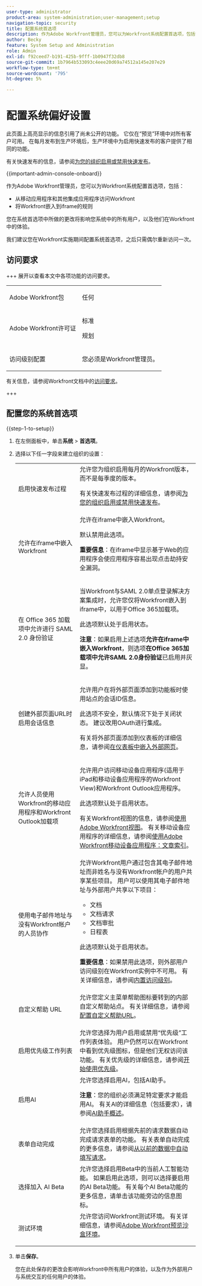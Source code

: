 ```yaml
---
user-type: administrator
product-area: system-administration;user-management;setup
navigation-topic: security
title: 配置系统首选项
description: 作为Adobe Workfront管理员，您可以为Workfront系统配置首选项，包括安全首选项。
author: Becky
feature: System Setup and Administration
role: Admin
exl-id: f92ceed7-b191-425b-9fff-1b0947f32db8
source-git-commit: 1b7964b533093c4eee20d69a74512a145e207e29
workflow-type: tm+mt
source-wordcount: '795'
ht-degree: 5%

---
```


# 配置系统偏好设置

<!--
DON'T DELETE, DRAFT OR HIDE THIS ARTICLE. IT IS LINKED TO THE PRODUCT, THROUGH THE CONTEXT SENSITIVE HELP LINKS.</p>
-->

<!--Audited: 05/2024-->

<span class="preview">此页面上高亮显示的信息引用了尚未公开的功能。 它仅在“预览”环境中对所有客户可用。 在每月发布到生产环境后，生产环境中为启用快速发布的客户提供了相同的功能。</span>

<span class="preview">有关快速发布的信息，请参阅[为您的组织启用或禁用快速发布](/help/quicksilver/administration-and-setup/set-up-workfront/configure-system-defaults/enable-fast-release-process.md)。</span>

{{important-admin-console-onboard}}

作为Adobe Workfront管理员，您可以为Workfront系统配置首选项，包括：

* 从移动应用程序和其他集成应用程序访问Workfront
* 将Workfront嵌入到iframe的规则

您在系统首选项中所做的更改将影响您系统中的所有用户，以及他们在Workfront中的体验。

我们建议您在Workfront实施期间配置系统首选项，之后只需偶尔重新访问一次。

## 访问要求

+++ 展开以查看本文中各项功能的访问要求。

<table style="table-layout:auto"> 
 <col> 
 <col> 
 <tbody> 
  <tr> 
   <td role="rowheader">Adobe Workfront包</td> 
   <td><p>任何</p></td> 
  </tr> 
  <tr> 
   <td role="rowheader">Adobe Workfront许可证</td> 
   <td><p>标准</p><p>规划</p></td> 
  </tr> 
  <tr> 
   <td role="rowheader">访问级别配置</td> 
   <td> <p>您必须是Workfront管理员。</p> </p> </td> 
  </tr> 
 </tbody> 
</table>

有关信息，请参阅Workfront文档中的[访问要求](/help/quicksilver/administration-and-setup/add-users/access-levels-and-object-permissions/access-level-requirements-in-documentation.md)。

+++

## 配置您的系统首选项

{{step-1-to-setup}}

1. 在左侧面板中，单击&#x200B;**系统** > **首选项**。

1. 选择以下任一字段来建立组织的设置：

   <table style="table-layout:auto"> 
    <col> 
    <col> 
    <tbody> 
     <tr> 
      <td role="rowheader"> <p>启用快速发布过程</p> </td> 
      <td>允许您为组织启用每月的Workfront版本，而不是每季度的版本。</p><p>有关快速发布过程的详细信息，请参阅<a href="/help/quicksilver/administration-and-setup/set-up-workfront/configure-system-defaults/enable-fast-release-process.md" class="MCXref xref">为您的组织启用或禁用快速发布</a>。</p></td> 
     </tr> 
     <tr> 
      <td role="rowheader"> <p>允许在iframe中嵌入Workfront</p> </td> 
      <td>允许在iframe中嵌入Workfront。<p>默认禁用此选项。</p><p><b>重要信息</b>：在iframe中显示基于Web的应用程序会使应用程序容易出现点击劫持安全漏洞。</p></td> 
     </tr> 
     <tr> 
      <td role="rowheader">在 Office 365 加载项中允许进行 SAML 2.0 身份验证</td> 
      <td> <p>当Workfront与SAML 2.0单点登录解决方案集成时，允许您仅将Workfront嵌入到iframe中，以用于Office 365加载项。 </p> <p>此选项默认处于启用状态。</p> <p><b>注意</b>：如果启用上述选项<strong>允许在iframe中嵌入Workfront</strong>，则选项<strong>在Office 365加载项中允许SAML 2.0身份验证</strong>已启用并灰显。</p> </td> 
     </tr> 
     <tr> 
      <td role="rowheader">创建外部页面URL时启用会话信息</td> 
      <td> <p>允许用户在将外部页面添加到功能板时使用站点的会话ID信息。</p> <p>此选项不安全，默认情况下处于关闭状态。 建议改用OAuth进行集成。</p> <p>有关将外部页面添加到仪表板的详细信息，请参阅<a href="../../../reports-and-dashboards/dashboards/creating-and-managing-dashboards/embed-external-web-page-dashboard.md" class="MCXref xref">在仪表板中嵌入外部网页</a>。</p> </td> 
     </tr> 
     <tr> 
      <td role="rowheader">允许人员使用Workfront的移动应用程序和Workfront Outlook加载项</td> 
      <td> <p>允许用户访问移动设备应用程序(适用于iPad和移动设备应用程序的Workfront View)和Workfront Outlook应用程序。</p> <p>此选项默认处于启用状态。 </p> <p>有关Workfront视图的信息，请参阅<a href="../../../workfront-basics/mobile-apps/using-workfront-view/use-workfront-view.md" class="MCXref xref">使用Adobe Workfront视图</a>。 有关移动设备应用程序的详细信息，请参阅<a href="../../../workfront-basics/mobile-apps/using-the-workfront-mobile-app/use-the-mobile-app.md" class="MCXref xref">使用Adobe Workfront移动设备应用程序：文章索引</a>。</p> </td> 
     </tr> 
     <tr> 
      <td role="rowheader"> <p>使用电子邮件地址与没有Workfront帐户的人员协作</p> </td> 
      <td>允许Workfront用户通过包含其电子邮件地址而非姓名与没有Workfront帐户的用户共享某些项目。 用户可以使用其电子邮件地址与外部用户共享以下项目：
       <ul>
        <li>文档<br></li>
        <li>文档请求<br></li>
        <li>文档审批</li>
        <li>日程表</li>
       </ul><p>此选项默认处于启用状态。</p> <p><b>重要信息</b>：如果禁用此选项，则外部用户访问级别在Workfront实例中不可用。 有关详细信息，请参阅<a href="../../../administration-and-setup/add-users/access-levels-and-object-permissions/default-access-levels-in-workfront.md" class="MCXref xref">内置访问级别</a>。</p> </td> 
     </tr> 
     <!--<tr> 
      <td role="rowheader">Require external users to register with a password</td> 
      <td> <p>Requires external users to register before they are able to view items in Workfront. By default, this option is disabled. When you enable this option, people without a Workfront account who are included in certain updates by their email address, will be prompted to create an account before they can view the item they are included on. This creates an External User account for them.</p> <p>This option is disabled by default.</p> </td> 
     </tr> 
     <tr> 
      <td role="rowheader">Automatically log users out after</td> 
      <td> Lets you specify when a user is logged out of Workfront, after a period of inactivity. By default, users are logged out after 8 hours of inactivity. <p>This option also affects Workfront customers who are using a single sign-on solution.</p> <p>This setting is not available to organizations that have been migrated to Adobe IMS.</p></td> 
     </tr> 
     <tr> 
      <td role="rowheader">Automatically log mobile users out after </td> 
      <td>Lets you specify when a user is logged out of the Workfront application, after a period of inactivity. By default, users are logged out after 7 days of inactivity. <p>This option also affects Workfront customers who are using a single sign-on solution.</p> <p>This setting is not available to organizations that have been migrated to Adobe IMS.</p></td> 
     </tr> -->
     <tr> 
      <td role="rowheader">自定义帮助 URL</td> 
      <td>允许您定义主菜单帮助图标要转到的内部自定义帮助站点。 有关详细信息，请参阅<a href="/help/quicksilver/administration-and-setup/customize-workfront/brand-workfront/configure-custom-help-url.md">配置自定义帮助URL</a>。</p></td> 
     </tr>
     <tr> 
      <td role="rowheader">启用优先级工作列表 </td> 
      <td>允许您选择为用户启用或禁用“优先级”工作列表体验。 用户仍然可以在Workfront中看到优先级图标，但是他们无权访问该功能。 有关优先级的详细信息，请参阅<a href="/help/quicksilver/administration-and-setup/set-up-workfront/workfront-testing-environments/wf-preview-sandbox-environment.md">开始使用优先级</a>。</td> 
     </tr>
     <tr> 
      <td role="rowheader"><span class="preview">启用AI</span> </td> 
      <td><span class="preview">允许您选择启用AI，包括AI助手。 <p><b>注意</b>：您的组织必须满足特定要求才能启用AI。 有关AI的详细信息（包括要求），请参阅<a href="/help/quicksilver/workfront-basics/ai-assistant/ai-assistant-overview.md">AI助手概述</a>。</p></span></td> 
     </tr>
     <tr> 
      <td role="rowheader"><span class="preview">表单自动完成 </span></td> 
      <td><span class="preview">允许您选择启用根据先前的请求数据自动完成请求表单的功能。 有关表单自动完成的更多信息，请参阅<a href="/help/quicksilver/manage-work/requests/create-requests/autofill-suggestions-from-previous.md">从以前的数据中自动填写请求</a>。</span></td> 
     </tr>
     <tr> 
      <td role="rowheader"><span class="preview">选择加入 AI Beta </span></td> 
      <td><span class="preview">允许您选择启用Beta中的当前人工智能功能。 如果启用此选项，则可以选择要启用的AI Beta功能。 有关每个AI Beta功能的更多信息，请单击该功能旁边的信息图标。</span></td> 
     </tr>
     <tr> 
      <td role="rowheader">测试环境</td> 
      <td>允许您访问Workfront测试环境。 有关详细信息，请参阅<a href="/help/quicksilver/workfront-basics/priorities/get-started-with-priorities.md">Adobe Workfront预览沙盒环境</a>。</p></td> 
    </tbody> 
   </table>

1. 单击&#x200B;**保存**。

   您在此处保存的更改会影响Workfront中所有用户的体验，以及作为外部用户与系统交互的任何用户的体验。

